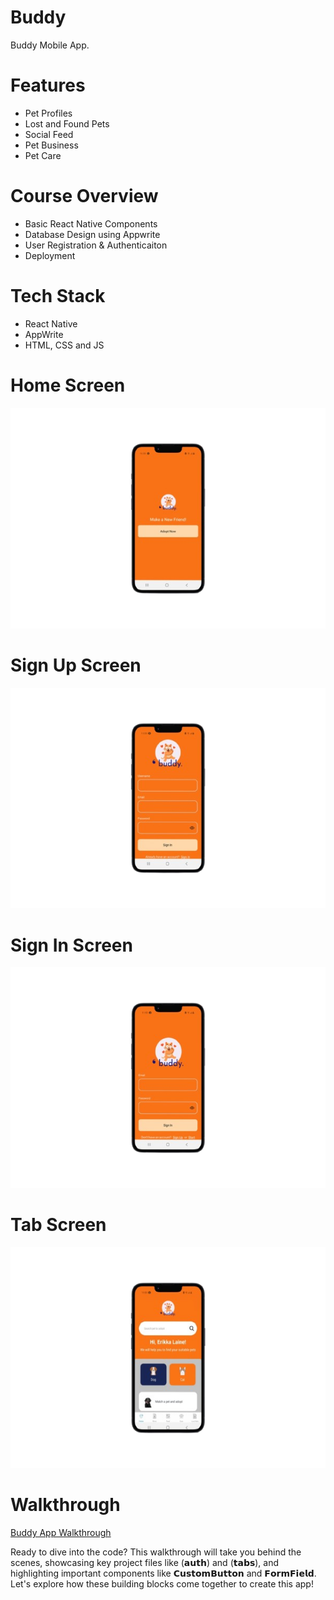 # Buddy
Buddy Mobile App.

# Features
* Pet Profiles
* Lost and Found Pets
* Social Feed
* Pet Business
* Pet Care

# Course Overview
* Basic React Native Components
* Database Design using Appwrite
* User Registration & Authenticaiton
* Deployment

# Tech Stack
* React Native
* AppWrite
* HTML, CSS and JS

# Home Screen
<img src="assets/screenshots/homescreen.png">  

# Sign Up Screen
<img src="assets/screenshots/signupscreen.png">  

# Sign In Screen
<img src="assets/screenshots/signinscreen.png">  

# Tab Screen
<img src="assets/screenshots/tabscreen.png">  

# Walkthrough
 
[Buddy App Walkthrough](https://youtu.be/3cp9ENcwr6g)

Ready to dive into the code? This walkthrough will take you behind the scenes, showcasing key project files like (𝗮𝘂𝘁𝗵) and (𝘁𝗮𝗯𝘀), and highlighting important components like 𝗖𝘂𝘀𝘁𝗼𝗺𝗕𝘂𝘁𝘁𝗼𝗻 and 𝗙𝗼𝗿𝗺𝗙𝗶𝗲𝗹𝗱. Let's explore how these building blocks come together to create this app!